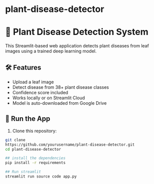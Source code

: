 # plant-disease-detector
# 🌱 Plant Disease Detection System

This Streamlit-based web application detects plant diseases from leaf images using a trained deep learning model.

## 🛠 Features

- Upload a leaf image
- Detect disease from 38+ plant disease classes
- Confidence score included
- Works locally or on Streamlit Cloud
- Model is auto-downloaded from Google Drive

## 🚀 Run the App

1. Clone this repository:
```bash
git clone
https://github.com/yourusername/plant-disease-detector.git
cd plant-disease-detector

## install the dependencies
pip install -r requirements

## Run streamlit
streamlit run source code app.py
